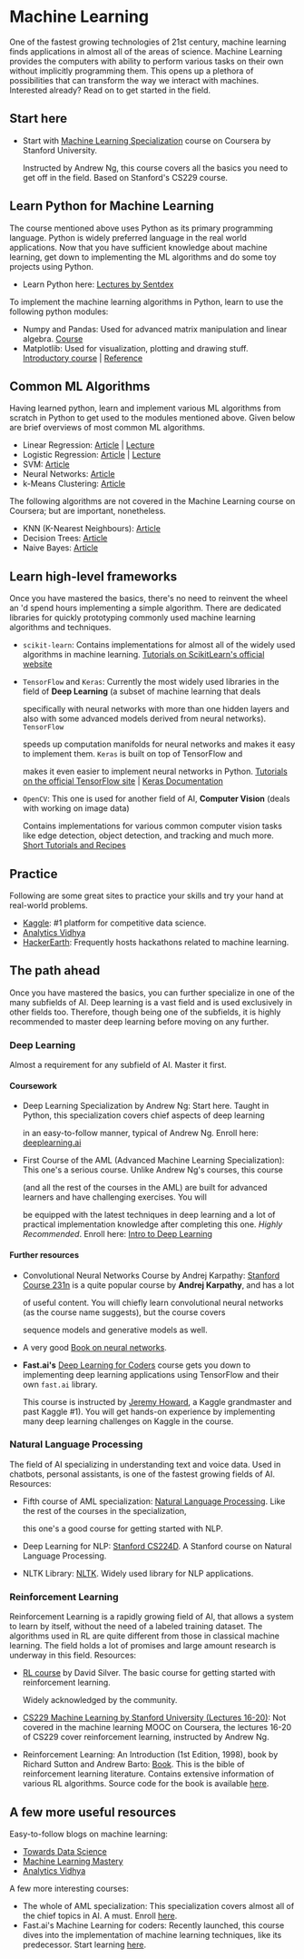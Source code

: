 # Machine Learning

One of the fastest growing technologies of 21st century, machine learning finds applications in almost all of the areas of science. Machine Learning provides the computers with ability to perform various tasks on their own without implicitly programming them. This opens up a plethora of possibilities that can transform the way we interact with machines. Interested already? Read on to get started in the field.

## Start here

* Start with [Machine Learning Specialization](https://www.coursera.org/specializations/machine-learning-introduction) course on Coursera by Stanford University. 

  Instructed by Andrew Ng, this course covers all the basics you need to get off in the field. Based on Stanford's CS229 course.

## Learn Python for Machine Learning

The course mentioned above uses Python as its primary programming language. Python is widely preferred language in the real world applications. Now that you have sufficient knowledge about machine learning, get down to implementing the ML algorithms and do some toy projects using Python.

* Learn Python here: [Lectures by Sentdex](https://pythonprogramming.net/)

To implement the machine learning algorithms in Python, learn to use the following python modules:

* Numpy and Pandas: Used for advanced matrix manipulation and linear algebra. [Course](https://www.udacity.com/course/intro-to-data-analysis--ud170)
* Matplotlib: Used for visualization, plotting and drawing stuff. [Introductory course](https://www.datacamp.com/community/tutorials/matplotlib-tutorial-python) \| [Reference](https://www.labri.fr/perso/nrougier/teaching/matplotlib/)

## Common ML Algorithms

Having learned python, learn and implement various ML algorithms from scratch in Python to get used to the modules mentioned above. Given below are brief overviews of most common ML algorithms.

* Linear Regression: [Article](https://towardsdatascience.com/linear-regression-detailed-view-ea73175f6e86) \| [Lecture](https://youtu.be/kHwlB_j7Hkc)
* Logistic Regression: [Article](https://towardsdatascience.com/logistic-regression-detailed-overview-46c4da4303bc) \| [Lecture](https://www.youtube.com/watch?v=-la3q9d7AKQ)
* SVM: [Article](https://medium.com/machine-learning-101/chapter-2-svm-support-vector-machine-theory-f0812effc72)
* Neural Networks: [Article](https://towardsdatascience.com/how-to-build-your-own-neural-network-from-scratch-in-python-68998a08e4f6)
* k-Means Clustering: [Article](https://www.datascience.com/blog/k-means-clustering)

The following algorithms are not covered in the Machine Learning course on Coursera; but are important, nonetheless.

* KNN \(K-Nearest Neighbours\): [Article](https://www.analyticsvidhya.com/blog/2018/03/introduction-k-neighbours-algorithm-clustering/)
* Decision Trees: [Article](https://towardsdatascience.com/decision-trees-in-machine-learning-641b9c4e8052)
* Naive Bayes: [Article](https://towardsdatascience.com/naive-bayes-in-machine-learning-f49cc8f831b4)

## Learn high-level frameworks

Once you have mastered the basics, there's no need to reinvent the wheel an
'd spend hours implementing a simple algorithm. There are dedicated libraries for quickly prototyping commonly used machine learning algorithms and techniques.

* `scikit-learn`: Contains implementations for almost all of the widely used algorithms in machine learning. [Tutorials on ScikitLearn's official website](http://scikit-learn.org/stable/tutorial/index.html)
* `TensorFlow` and `Keras`: Currently the most widely used libraries in the field of **Deep Learning** \(a subset of machine learning that deals

  specifically with neural networks with more than one hidden layers and also with some advanced models derived from neural networks\). `TensorFlow`

  speeds up computation manifolds for neural networks and makes it easy to implement them. `Keras` is built on top of TensorFlow and

  makes it even easier to implement neural networks in Python. [Tutorials on the official TensorFlow site](https://www.tensorflow.org/tutorials/) \| [Keras Documentation](http://keras.io/)

* `OpenCV`: This one is used for another field of AI, **Computer Vision** \(deals with working on image data\)

  Contains implementations for various common computer vision tasks like edge detection, object detection, and tracking and much more. [Short Tutorials and Recipes](https://www.pyimagesearch.com)

## Practice

Following are some great sites to practice your skills and try your hand at real-world problems.

* [Kaggle](https://www.kaggle.com/): \#1 platform for competitive data science.
* [Analytics Vidhya](https://www.analyticsvidhya.com/)
* [HackerEarth](https://www.hackerearth.com/challenges/): Frequently hosts hackathons related to machine learning.

## The path ahead

Once you have mastered the basics, you can further specialize in one of the many subfields of AI. Deep learning is a vast field and is used exclusively in other fields too. Therefore, though being one of the subfields, it is highly recommended to master deep learning before moving on any further.

### Deep Learning

Almost a requirement for any subfield of AI. Master it first.

#### Coursework

* Deep Learning Specialization by Andrew Ng: Start here. Taught in Python, this specialization covers chief aspects of deep learning

  in an easy-to-follow manner, typical of Andrew Ng. Enroll here: [deeplearning.ai](https://www.deeplearning.ai/)

* First Course of the AML \(Advanced Machine Learning Specialization\): This one's a serious course. Unlike Andrew Ng's courses, this course

  \(and all the rest of the courses in the AML\) are built for advanced learners and have challenging exercises. You will

  be equipped with the latest techniques in deep learning and a lot of practical implementation knowledge after completing this one. _Highly Recommended_. Enroll here: [Intro to Deep Learning](https://www.coursera.org/learn/intro-to-deep-learning/)

#### Further resources

* Convolutional Neural Networks Course by Andrej Karpathy: [Stanford Course 231n](http://cs231n.stanford.edu) is a quite popular course by **Andrej Karpathy**, and has a lot

  of useful content. You will chiefly learn convolutional neural networks \(as the course name suggests\), but the course covers

  sequence models and generative models as well.

* A very good [Book on neural networks](http://neuralnetworksanddeeplearning.com/).
* **Fast.ai's** [Deep Learning for Coders](http://course.fast.ai/) course gets you down to implementing deep learning applications using TensorFlow and their own `fast.ai` library.

  This course is instructed by [Jeremy Howard](https://www.kaggle.com/jhoward), a Kaggle grandmaster and past Kaggle \#1\). You will get hands-on experience by implementing many deep learning challenges on Kaggle in the course.

### Natural Language Processing

The field of AI specializing in understanding text and voice data. Used in chatbots, personal assistants, is one of the fastest growing fields of AI. Resources:

* Fifth course of AML specialization: [Natural Language Processing](https://www.coursera.org/learn/language-processing). Like the rest of the courses in the specialization,

  this one's a good course for getting started with NLP.

* Deep Learning for NLP: [Stanford CS224D](http://cs224d.stanford.edu/). A Stanford course on Natural Language Processing.
* NLTK Library: [NLTK](http://www.nltk.org/). Widely used library for NLP applications.

### Reinforcement Learning

Reinforcement Learning is a rapidly growing field of AI, that allows a system to learn by itself, without the need of a labeled training dataset. The algorithms used in RL are quite different from those in classical machine learning. The field holds a lot of promises and large amount research is underway in this field. Resources:

* [RL course](https://www.youtube.com/playlist?list=PLqYmG7hTraZDM-OYHWgPebj2MfCFzFObQ) by David Silver. The basic course for getting started with reinforcement learning.

  Widely acknowledged by the community.

* [CS229 Machine Learning by Stanford University \(Lectures 16-20\)](https://www.youtube.com/playlist?list=PLIHOR_SLeQd1UH2y0gOdM7xNyqLJl2DHO): Not covered in the machine learning MOOC on Coursera, the lectures 16-20 of CS229 cover reinforcement learning, instructed by Andrew Ng.
* Reinforcement Learning: An Introduction \(1st Edition, 1998\), book by Richard Sutton and Andrew Barto: [Book](http://incompleteideas.net/book/ebook/the-book.html). This is the bible of reinforcement learning literature. Contains extensive information of various RL algorithms. Source code for the book is available [here](http://incompleteideas.net/book/code/code.html).

## A few more useful resources

Easy-to-follow blogs on machine learning:

* [Towards Data Science](https://towardsdatascience.com/)
* [Machine Learning Mastery](https://machinelearningmastery.com/)
* [Analytics Vidhya](https://www.analyticsvidhya.com/)

A few more interesting courses:

* The whole of AML specialization: This specialization covers almost all of the chief topics in AI. A must. Enroll [here](https://www.coursera.org/specializations/aml).
* Fast.ai's Machine Learning for coders: Recently launched, this course dives into the implementation of machine learning techniques, like its predecessor. Start learning [here](http://course.fast.ai/ml).

